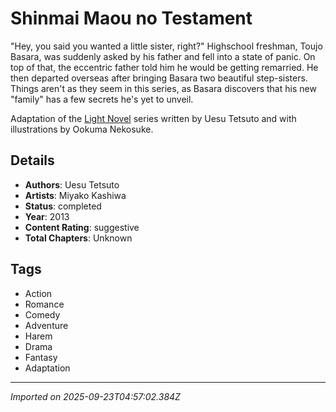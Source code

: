 # Shinmai Maou no Testament

"Hey, you said you wanted a little sister, right?" Highschool freshman, Toujo Basara, was suddenly asked by his father and fell into a state of panic. On top of that, the eccentric father told him he would be getting remarried. He then departed overseas after bringing Basara two beautiful step-sisters. Things aren't as they seem in this series, as Basara discovers that his new "family" has a few secrets he's yet to unveil.  
  
Adaptation of the [Light Novel](https://www.novelupdates.com/series/shinmai-maou-no-keiyakusha/) series written by Uesu Tetsuto and with illustrations by Ookuma Nekosuke.

## Details
- **Authors**: Uesu Tetsuto
- **Artists**: Miyako Kashiwa
- **Status**: completed
- **Year**: 2013
- **Content Rating**: suggestive
- **Total Chapters**: Unknown

## Tags
- Action
- Romance
- Comedy
- Adventure
- Harem
- Drama
- Fantasy
- Adaptation

---
*Imported on 2025-09-23T04:57:02.384Z*
